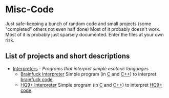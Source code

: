 # Misc-Code
Just safe-keeping a bunch of random code and small projects (some "completed" others not even half done)
Most of it probably doesn't work. Most of it is probably just sparsely documented. Enter the files at your own risk.


## List of projects and short descriptions
* [Interpreters][interpreters-folder] - _Programs that interpret simple esoteric languages_
  * [Brainfuck Interpreter][BF-interpreter] Simple program (in [C][BF-interpreter-C] and [C++][BF-interpreter-C++]) to interpret [brainfuck code][BF-description].
  * [HQ9+ Interpreter][HQ9+-interpreter] Simple program (in [C][HQ9+-interpreter-C] and [C++][HQ9+-interpreter-C++]) to interpret [HQ9+ code][HQ9+-description].




[//]: # (Links to stuff, for easier future manipulation)

[interpreters-folder]: <./Interpreters/>

[BF-interpreter]: <./Interpreters/BF%20Executer/>

[BF-interpreter-C]: <./Interpreters/BF%20Executer/C/>

[BF-interpreter-C++]: <./Interpreters/BF%20Executer/C%2B%2B/>

[BF-description]: <https://esolangs.org/wiki/Brainfuck>

[HQ9+-interpreter]: <./Interpreters/HQ9%2B%20Executer/>
[HQ9+-interpreter-C]: <./Interpreters/HQ9%2B%20Executer/C/>
[HQ9+-interpreter-C++]: <./Interpreters/HQ9%2B%20Executer/C%2B%2B/>
[HQ9+-description]: <https://esolangs.org/wiki/HQ9%2B>
